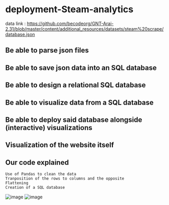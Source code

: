 # deployment-Steam-analytics
data link : https://github.com/becodeorg/GNT-Arai-2.31/blob/master/content/additional_resources/datasets/steam%20scrape/database.json



## Be able to parse json files
## Be able to save json data into an SQL database
## Be able to design a relational SQL database
## Be able to visualize data from a SQL database
## Be able to deploy said database alongside (interactive) visualizations
    
## Visualization of the website itself

## Our code explained
    
    Use of Pandas to clean the data
    Tranposition of the rows to columns and the opposite
    Flattening
    Creation of a SQL database

![image](https://user-images.githubusercontent.com/84380899/131641487-1d280a6d-7e3a-4e28-acdc-e31dd9c9dd40.png)
![image](https://user-images.githubusercontent.com/84380899/131641508-71ba229c-4b1d-4ca6-8d15-ea99e70fef2e.png)


